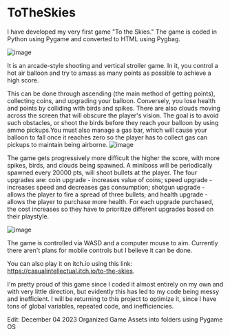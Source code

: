 # ToTheSkies

I have developed my very first game "To the Skies." The game is coded in Python using Pygame and converted to HTML using Pygbag.

![image](https://github.com/CasualIntellectual/ToTheSkies/assets/137366044/2d64dc55-cb0b-4f4c-98da-042390cd9f7c)

It is an arcade-style shooting and vertical stroller game. In it, you control a hot air balloon and try to amass as many points as possible to achieve a high score. 

This can be done through ascending (the main method of getting points), collecting coins, and upgrading your balloon. Conversely, you lose health and points by colliding with birds and spikes. There are also clouds moving across the screen that will obscure the player's vision. The goal is to avoid such obstacles, or shoot the birds before they reach your balloon by using ammo pickups.You must also manage a gas bar, which will cause your balloon to fall once it reaches zero so the player has to collect gas can pickups to maintain being airborne.
![image](https://github.com/CasualIntellectual/ToTheSkies/assets/137366044/08dd77d4-1555-4524-bed9-aeeb3448fd1e)


The game gets progressively more difficult the higher the score, with more spikes, birds, and clouds being spawned. A miniboss will be periodically spawned every 20000 pts, will shoot bullets at the player. The four upgrades are: coin upgrade - increases value of coins; speed upgrade - increases speed and decreases gas consumption; shotgun upgrade - allows the player to fire a spread of three bullets; and health upgrade - allows the player to purchase more health. For each upgrade purchased, the cost increases so they have to prioritize different upgrades based on their playstyle.

![image](https://github.com/CasualIntellectual/ToTheSkies/assets/137366044/3d901baa-11f6-4431-8680-5e20862118d3)

The game is controlled via WASD and a computer mouse to aim. Currently there aren't plans for mobile controls but I believe it can be done.  

You can also play it on itch.io using this link: https://casualintellectual.itch.io/to-the-skies. 

I'm pretty proud of this game since I coded it almost entirely on my own and with very little direction, but evidently this has led to my code being messy and inefficient. 
I will be returning to this project to optimize it, since I have tons of global variables, repeated code, and inefficiencies.

Edit: December 04 2023 Organized Game Assets into folders using Pygame OS
